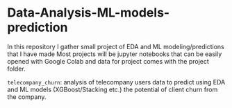 # Data-Analysis-ML-models-prediction
In this repository I gather small project of EDA and ML modeling/predictions that I have made
Most projects will be jupyter notebooks that can be easily opened with Google Colab and data for project comes with the project folder.

`telecompany_churn`: analysis of telecompany users data to predict using EDA and ML models (XGBoost/Stacking etc.) the potential of client churn from the company.
